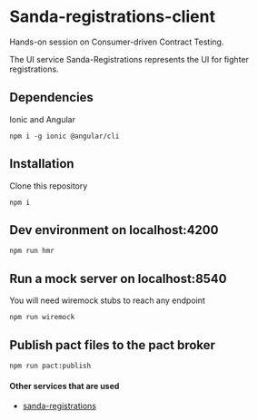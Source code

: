 # Sanda-registrations-client
Hands-on session on Consumer-driven Contract Testing.

The UI service Sanda-Registrations represents the UI for fighter registrations.

## Dependencies
Ionic and Angular

```
npm i -g ionic @angular/cli
```

## Installation
Clone this repository
 
```
npm i
```

## Dev environment on localhost:4200
```
npm run hmr
```

## Run a mock server on localhost:8540
You will need wiremock stubs to reach any endpoint
```
npm run wiremock
```

## Publish pact files to the pact broker
```
npm run pact:publish
```

#### Other services that are used
- [sanda-registrations](https://github.com/ordina-jworks/cdc-sanda-registrations)
